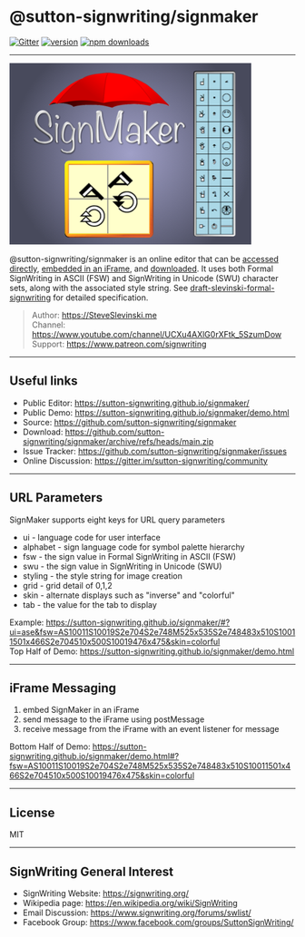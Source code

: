 # @sutton-signwriting/signmaker

[![Gitter](https://badges.gitter.im/Join%20Chat.svg)](https://gitter.im/sutton-signwriting/community?utm_source=badge&utm_medium=badge&utm_campaign=pr-badge&utm_content=badge)
[![version](https://img.shields.io/npm/v/@sutton-signwriting/signmaker)](https://www.npmjs.com/package/@sutton-signwriting/signmaker)
[![npm downloads](https://img.shields.io/npm/dm/@sutton-signwriting/signmaker)](https://npm-stat.com/charts.html?package=@sutton-signwriting/signmaker&from=2021-12-16)
- - - 

<img alt="SignMaker Artwork" src="./signmaker.png">

@sutton-signwriting/signmaker is an online editor that can be [accessed directly](https://sutton-signwriting.github.io/signmaker/), [embedded in an iFrame](https://sutton-signwriting.github.io/signmaker/demo.html), and [downloaded](https://github.com/sutton-signwriting/signmaker/archive/refs/heads/main.zip).  It uses both Formal SignWriting in ASCII (FSW) and SignWriting in Unicode (SWU) character sets, along with the associated style string.  See [draft-slevinski-formal-signwriting](https://tools.ietf.org/id/draft-slevinski-formal-signwriting-08.html) for detailed specification.

> Author: https://SteveSlevinski.me  
> Channel: https://www.youtube.com/channel/UCXu4AXlG0rXFtk_5SzumDow  
> Support: https://www.patreon.com/signwriting  

---

## Useful links

- Public Editor: https://sutton-signwriting.github.io/signmaker/
- Public Demo: https://sutton-signwriting.github.io/signmaker/demo.html
- Source: https://github.com/sutton-signwriting/signmaker
- Download: https://github.com/sutton-signwriting/signmaker/archive/refs/heads/main.zip
- Issue Tracker: https://github.com/sutton-signwriting/signmaker/issues
- Online Discussion: https://gitter.im/sutton-signwriting/community
 
---

## URL Parameters
SignMaker supports eight keys for URL query parameters

* ui - language code for user interface
* alphabet - sign language code for symbol palette hierarchy
* fsw - the sign value in Formal SignWriting in ASCII (FSW)
* swu - the sign value in SignWriting in Unicode (SWU)
* styling - the style string for image creation
* grid - grid detail of 0,1,2
* skin - alternate displays such as "inverse" and "colorful"
* tab - the value for the tab to display

Example: https://sutton-signwriting.github.io/signmaker/#?ui=ase&fsw=AS10011S10019S2e704S2e748M525x535S2e748483x510S10011501x466S2e704510x500S10019476x475&skin=colorful  
Top Half of Demo: https://sutton-signwriting.github.io/signmaker/demo.html

---

## iFrame Messaging
1) embed SignMaker in an iFrame
2) send message to the iFrame using postMessage
3) receive message from the iFrame with an event listener for message

Bottom Half of Demo: https://sutton-signwriting.github.io/signmaker/demo.html#?fsw=AS10011S10019S2e704S2e748M525x535S2e748483x510S10011501x466S2e704510x500S10019476x475&skin=colorful

- - -

## License
MIT

- - - 

## SignWriting General Interest
- SignWriting Website: https://signwriting.org/
- Wikipedia page: https://en.wikipedia.org/wiki/SignWriting
- Email Discussion: https://www.signwriting.org/forums/swlist/
- Facebook Group: https://www.facebook.com/groups/SuttonSignWriting/
